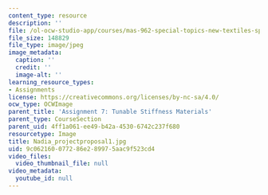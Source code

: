 ```yaml
---
content_type: resource
description: ''
file: /ol-ocw-studio-app/courses/mas-962-special-topics-new-textiles-spring-2010/9c062160077286e289975aac9f523cd4_Nadia_projectproposal1.jpg
file_size: 148829
file_type: image/jpeg
image_metadata:
  caption: ''
  credit: ''
  image-alt: ''
learning_resource_types:
- Assignments
license: https://creativecommons.org/licenses/by-nc-sa/4.0/
ocw_type: OCWImage
parent_title: 'Assignment 7: Tunable Stiffness Materials'
parent_type: CourseSection
parent_uid: 4ff1a061-ee49-b42a-4530-6742c237f680
resourcetype: Image
title: Nadia_projectproposal1.jpg
uid: 9c062160-0772-86e2-8997-5aac9f523cd4
video_files:
  video_thumbnail_file: null
video_metadata:
  youtube_id: null
---
```

